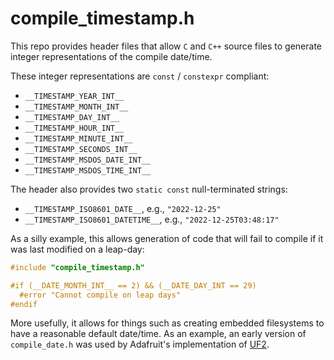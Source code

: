 
# compile_timestamp.h

This repo provides header files that allow `C` and `C++` source
files to generate integer representations of the compile date/time.

These integer representations are `const` / `constexpr` compliant:

* `__TIMESTAMP_YEAR_INT__`
* `__TIMESTAMP_MONTH_INT__`
* `__TIMESTAMP_DAY_INT__`
* `__TIMESTAMP_HOUR_INT__`
* `__TIMESTAMP_MINUTE_INT__`
* `__TIMESTAMP_SECONDS_INT__`
* `__TIMESTAMP_MSDOS_DATE_INT__`
* `__TIMESTAMP_MSDOS_TIME_INT__`

The header also provides two `static const` null-terminated strings:

* `__TIMESTAMP_ISO8601_DATE__`, e.g., `"2022-12-25"`
* `__TIMESTAMP_ISO8601_DATETIME__`, e.g., `"2022-12-25T03:48:17"`

As a silly example, this allows generation of code that will
fail to compile if it was last modified on a leap-day:

```C
#include "compile_timestamp.h"

#if (__DATE_MONTH_INT__ == 2) && (__DATE_DAY_INT == 29)
  #error "Cannot compile on leap days"
#endif
```

More usefully, it allows for things such as creating embedded filesystems
to have a reasonable default date/time.  As an example, an early version
of `compile_date.h` was used by Adafruit's implementation of [UF2](https://github.com/adafruit/Adafruit_nRF52_Bootloader/blob/661827c166989eeadbebe0ef7b4230793b678a4e/src/usb/uf2/ghostfat.c#L247-L254).
